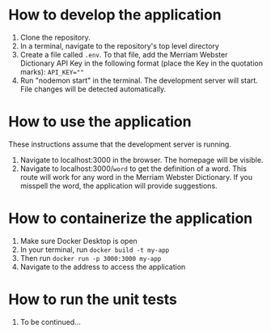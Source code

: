 # How to develop the application

1. Clone the repository.
2. In a terminal, navigate to the repository's top level directory 
3. Create a file called ```.env```. To that file, add the Merriam Webster Dictionary API Key in the following format (place the Key in the quotation marks):
    ```API_KEY=""```
4. Run "nodemon start" in the terminal. The development server will start. File changes will be detected automatically.

# How to use the application 
These instructions assume that the development server is running.

1. Navigate to localhost:3000 in the browser. The homepage will be visible.
2. Navigate to localhost:3000/```word``` to get the definition of a word. This route will work for any word in the Merriam Webster Dictionary. If you misspell the word, the application will provide suggestions.

# How to containerize the application
1. Make sure Docker Desktop is open
2. In your terminal, run ```docker build -t my-app```
3. Then run ```docker run -p 3000:3000 my-app```
4. Navigate to the address to access the application

# How to run the unit tests
1. To be continued...
